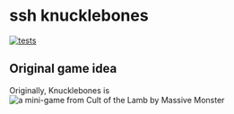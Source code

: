 # ssh knucklebones

[![tests](https://github.com/arf1e/ssh-knucklebones/actions/workflows/node.js.yml/badge.svg)](https://github.com/arf1e/ssh-knucklebones/actions/workflows/node.js.yml)

## Original game idea

Originally, Knucklebones is ![a mini-game from Cult of the Lamb by Massive Monster](https://cult-of-the-lamb.fandom.com/wiki/Knucklebones)
